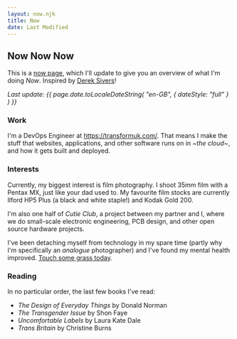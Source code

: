 ```yaml
---
layout: now.njk
title: Now
date: Last Modified
---
```


## Now Now Now

This is a [now page][1], which I'll update to give you an overview of what I'm
doing _Now_. Inspired by [Derek Sivers](https://sive.rs/nowff)!

_Last update: {{
page.date.toLocaleDateString(
    "en-GB",
    { dateStyle: "full" }
  )
}}_

### Work

I'm a DevOps Engineer at <https://transformuk.com/>. That means I make the stuff
that websites, applications, and other software runs on in _~the cloud~_, and
how it gets built and deployed.

### Interests

Currently, my biggest interest is film photography. I shoot 35mm film with a
Pentax MX, just like your dad used to. My favourite film stocks are currently
Ilford HP5 Plus (a black and white staple!) and Kodak Gold 200.

I'm also one half of _Cutie Club_, a project between my partner and I, where we
do small-scale electronic engineering, PCB design, and other open source hardware
projects.

I've been detaching myself from technology in my spare time (partly why I'm
specifically an _analogue_ photographer) and I've found my mental health improved.
[Touch some grass today][2].

### Reading

In no particular order, the last few books I've read:

- _The Design of Everyday Things_ by Donald Norman
- _The Transgender Issue_ by Shon Faye
- _Uncomfortable Labels_ by Laura Kate Dale
- _Trans Britain_ by Christine Burns

[1]: https://nownownow.com/about
[2]: https://mashable.com/article/log-off-touch-grass
